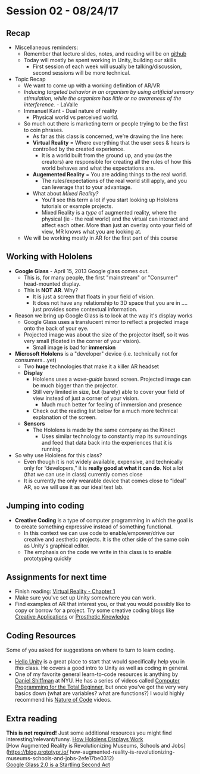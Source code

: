 # Session 02 - 08/24/17

## Recap
* Miscellaneous reminders:
    * Remember that lecture slides, notes, and reading will be on [github](https://github.com/ivaylopg/Tech421Tech3706)
    * Today will mostly be spent working in Unity, building our skills
        * First session of each week will usually be talking/discussion, second sessions will be more technical.
* Topic Recap
    * We want to come up with a working definition of AR/VR
    * _Inducing targeted behavior in an organism by using artificial sensory stimulation, while the organism has little or no awareness of the interference._ - LaValle
    * Immanuel Kant - Dual nature of reality
        * Physical world vs perceived world.
    * So much out there is marketing term or people trying to be the first to coin phrases.
        * As far as this class is concerned, we’re drawing the line here:
        * **Virtual Reality** = Where everything that the user sees & hears is controlled by the created experience. 
            * It is a world built from the ground up, and you (as the creators) are responsible for creating all the rules of how this world behaves and what the expectations are.
        * **Augemented Reality** = You are adding things to the real world. 
            * The rules/expectations of the real world still apply, and you can leverage that to your advantage.
        * What about _Mixed Reality?_ 
            * You'll see this term a lot if you start looking up Hololens tutorials or example projects.
            * Mixed Reality is a *type* of augmented reality, where the physical (ie - the real world) and the virtual can interact and affect each other.  More than just an overlay onto your field of view, MR knows what you are looking at.
    * We will be working mostly in AR for the first part of this course

## Working with Hololens
* **Google Glass** - April 15, 2013 Google glass comes out. 
    * This is, for many people, the first "mainstream" or "Consumer" head-mounted display. 
    * This is **NOT AR**. Why?
        * It is just a screen that floats in your field of vision. 
        * It does not have any relationship to 3D space that you are in …. just provides some contextual information.
* Reason we bring up Google Glass is to look at the way it's display works
    * Google Glass uses a translucent mirror to reflect a projected image onto the back of your eye.
    * Projected image was about the size of the projector itself, so it was very small (floated in the corner of your vision).
        * Small image is bad for **immersion**
* **Microsoft Hololens** is a "developer" device (i.e. technically not for consumers...yet)
    * Two **huge** technologies that make it a killer AR headset
    * **Display**
        * Hololens uses a _wave-guide_ based screen. Projected image can be much bigger than the projector.
        * Still very limited in size, but (barely) able to cover your field of view instead of just a corner of your vision.
            * Much much better for feeling of immersion and presence
        * Check out the reading list below for a much more technical explanation of the screen.
    * **Sensors**
        * The Hololens is made by the same company as the Kinect
            * Uses similar technology to constantly map its surroundings and feed that data back into the experiences that it is running.
* So why use Hololens for this class?
    * Even though it is not widely available, expensive, and technically only for “developers,” it is **really good at what it can do**. Not a lot (that we can use in class) currently comes close
    * It is currently the only wearable device that comes close to “ideal” AR, so we will use it as our ideal test lab.

## Jumping into coding
* **Creative Coding** is a type of computer programming in which the goal is to create something expressive instead of something functional.
    * In this context we can use code to enable/empower/drive our creative and aesthetic projects. It is the other side of the same coin as Unity's graphical editor.
    * The emphasis on the code we write in this class is to enable prototyping quickly

## Assignments for next time
* Finish reading: [Virtual Reality - Chapter 1](http://vr.cs.uiuc.edu/)
* Make sure you've set up Unity somewhere you can work.
* Find examples of AR that interest you, or that you would possibly like to copy or borrow for a project. Try some creative coding blogs like [Creative Applications](http://www.creativeapplications.net) or [Prosthetic Knowledge](http://prostheticknowledge.tumblr.com/)

## Coding Resources
Some of you asked for suggestions on where to turn to learn coding.
* [Hello Unity](https://www.youtube.com/watch?v=7bPQ9L0hvXM&list=PL64OnOdZ_3NGD4qvRucx7BpKUZ-IqGc0Q) is a great place to start that would specifically help you in _this_ class. He covers a good intro to Unity as well as coding in general.
* One of my favorite general learn-to-code resources is anything by [Daniel Shiffman](https://vimeo.com/shiffman/collections) at NYU. He has a series of videos called [Computer Programming for the Total Beginner](https://vimeo.com/channels/introcompmedia), but once you've got the very very basics down (what are variables? what are functions?) I would highly recommend his [Nature of Code](https://vimeo.com/channels/natureofcode) videos.

## Extra reading
**This is not required!** Just some additional resources you might find interesting/relevant/funny.
[How Hololens Displays Work](http://www.imaginativeuniversal.com/blog/2015/10/18/how-hololens-displays-work/)    
[How Augmented Reality is Revolutionizing Museums, Schools and Jobs](https://blog.prototypr.io/    how-augmented-reality-is-revolutionizing-museums-schools-and-jobs-2efe17be0312)    
[Google Glass 2.0 is a Startling Second Act](https://www.wired.com/story/google-glass-2-is-here/)    
